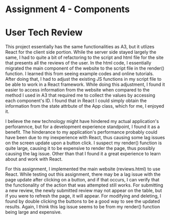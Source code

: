 Assignment 4 - Components
===

# User Tech Review 

This project essentially has the same functionalities as A3, but it utlizes React for the client side portion. While the server side stayed largely the same, I had to quite a bit of refactoring to the script and html file for the site that presents all the reviews of the user. In the html code, I essentially migrated the main component of the website to the script file in the render() function. I learned this from seeing example codes and online tutorials. After doing that, I had to adjust the existing JS functions in my script file to be able to work in a React framework. While doing this adjustment, I found it easier to access information from the website when compared to the method I used in A3 that required me to collect the values by accessing each component's ID. I found that in React I could simply obtain the information from the state attrbute of the App class, which for me, I enjoyed it. 

I believe the new technology might have hindered my actual application's perforamnce, but for a development experience standpoint, I found it as a benefit. The hinderance to my application's performance probably could have been due to my inexperience with React, thus causing some lag issues on the screen update upon a button click. I suspect my render() function is quite large, causing it to be expensive to render the page, thus possibly causing the lag issue. Other than that I found it a great experience to learn about and work with React.  

For this assignment, I implemented the main website (reviews.html) to use React. While testing out this assignment, there may be a lag issue with the page update after clicking on a button, and if that occurs, I can verify that the functionality of the action that was attempted still works. For submitting a new review, the newly submitted review may not appear on the table, but if you were to refresh the page, it will appear. For modifying and deleting, I found by double clicking the buttons to be a good way to see the updated results. Again, I think this lag issue seems to be from my render() function being large and expensive. 
